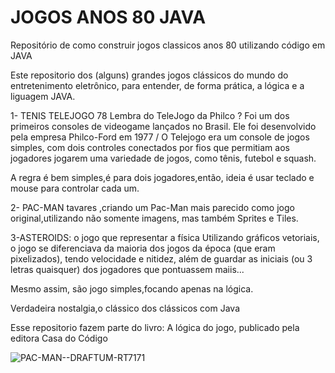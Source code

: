 # JOGOS ANOS 80 JAVA
Repositório de como construir jogos classicos  anos 80 utilizando código
em JAVA


Este  repositorio dos (alguns) grandes jogos clássicos do mundo
do entretenimento eletrônico, para  entender, de forma prática, a lógica
e a liguagem JAVA.

 1-  TENIS TELEJOGO 78
 Lembra do TeleJogo da Philco ? Foi um dos primeiros consoles de 
 videogame lançados no Brasil. Ele foi desenvolvido pela empresa
 Philco-Ford em 1977 / O Telejogo era um console de jogos simples, 
 com dois controles conectados por fios que permitiam aos jogadores
 jogarem uma variedade de jogos, como tênis, futebol e squash.

A regra é bem  simples,é para dois jogadores,então, ideia é usar 
teclado e mouse para controlar cada um. 

 2- PAC-MAN tavares ,criando um Pac-Man mais parecido como
 jogo original,utilizando não somente imagens, mas também
 Sprites e Tiles.

3-ASTEROIDS: o jogo que  representar a física
Utilizando gráficos vetoriais, o jogo se diferenciava da maioria dos jogos
da época (que eram pixelizados), tendo velocidade e nitidez, além de guardar
as iniciais (ou 3 letras quaisquer) dos jogadores que pontuassem maiis...

Mesmo assim, são jogo simples,focando apenas na lógica.



Verdadeira nostalgia,o clássico dos clássicos com Java

Esse repositorio fazem parte do 
livro: A lógica do jogo, publicado pela editora Casa do Código


![PAC-MAN--DRAFTUM-RT7171](https://github.com/rogtavares/JOGOS-ANOS80_JAVA/assets/91990479/71ae1ef7-a435-4317-b1e3-b1febde58898)

